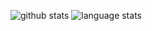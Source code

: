 ![github stats](https://github-readme-stats.vercel.app/api?username=darionyaphet&show_icons=true&line_height=24&count_private=true&theme=dark)
![language stats](https://github-readme-stats.vercel.app/api/top-langs/?username=darionyaphet&layout=compact&langs_count=8&hide=vim&theme=dark)
